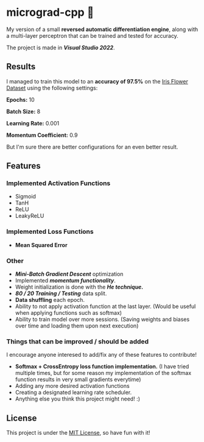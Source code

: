 # micrograd-cpp 🧠

My version of a small **reversed automatic differentiation engine**, along with a multi-layer perceptron that can be trained and tested for accuracy. 

The project is made in _**Visual Studio 2022**_.

## Results

I managed to train this model to an **accuracy of 97.5%** on the [Iris Flower Dataset](https://www.kaggle.com/datasets/arshid/iris-flower-dataset) using the following settings:

**Epochs:** 10

**Batch Size:** 8

**Learning Rate:** 0.001

**Momentum Coefficient:** 0.9

But I'm sure there are better configurations for an even better result.

## Features

### Implemented Activation Functions

* Sigmoid
* TanH
* ReLU
* LeakyReLU

### Implemented Loss Functions

* **Mean Squared Error**

### Other

* _**Mini-Batch Gradient Descent**_ optimization
* Implemented _**momentum functionality**_.
* Weight initialization is done with the _**He technique.**_
* _**80 / 20 Training / Testing**_ data split.
* **Data shuffling** each epoch.
* Ability to not apply activation function at the last layer. (Would be useful when applying functions such as softmax)
* Ability to train model over more sessions. (Saving weights and biases over time and loading them upon next execution)

### Things that can be improved / should be added

I encourage anyone interesed to add/fix any of these features to contribute!

* **Softmax + CrossEntropy loss function implementation.** (I have tried multiple times, but for some reason my implementation of the softmax function results in very small gradients everytime)
* Adding any more desired activation functions
* Creating a designated learning rate scheduler.
* Anything else you think this project might need! :)

## License

This project is under the  [MIT License](https://github.com/VladBonciu/micrograd-cpp/blob/main/LICENSE), so have fun with it!
